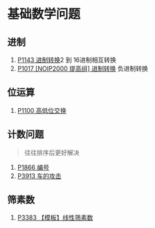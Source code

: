 # 基础数学问题

## 进制
1. [P1143 进制转换](math/P1143.cpp)2 到 16进制相互转换
2. [P1017 [NOIP2000 提高组] 进制转换](math/P1017.cpp) 负进制转换

## 位运算
1. [P1100 高低位交换](math/P1100.cpp)

## 计数问题
> 往往排序后更好解决
1. [P1866 编号](math/P1866.cpp)
2. [P3913 车的攻击](math/P3913.cpp)


## 筛素数
1. [P3383 【模板】线性筛素数](math/P3383.cpp)